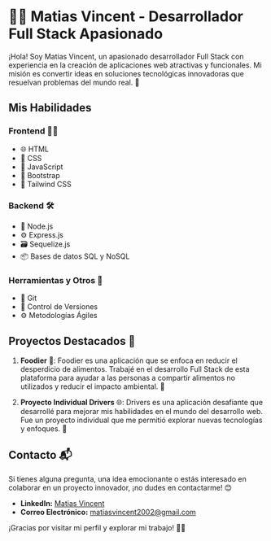 # 👨‍💻 Matias Vincent - Desarrollador Full Stack Apasionado

¡Hola! Soy Matias Vincent, un apasionado desarrollador Full Stack con experiencia en la creación de aplicaciones web atractivas y funcionales. Mi misión es convertir ideas en soluciones tecnológicas innovadoras que resuelvan problemas del mundo real. 🚀

## Mis Habilidades

### Frontend 👨‍💻

- 🌐 HTML
- 🎨 CSS
- 🚀 JavaScript
- 🔵 Bootstrap
- 🌈 Tailwind CSS

### Backend 🛠️

- 🚀 Node.js
- ⚙️ Express.js
- 🗃️ Sequelize.js
- 📦 Bases de datos SQL y NoSQL

### Herramientas y Otros 🧰

- 🐙 Git
- 🔄 Control de Versiones
- ⚙️ Metodologías Ágiles

## Proyectos Destacados 🌟

1. **Foodier** 🚀: Foodier es una aplicación que se enfoca en reducir el desperdicio de alimentos. Trabajé en el desarrollo Full Stack de esta plataforma para ayudar a las personas a compartir alimentos no utilizados y reducir el impacto ambiental. 🍏

2. **Proyecto Individual Drivers** 🌐: Drivers es una aplicación desafiante que desarrollé para mejorar mis habilidades en el mundo del desarrollo web. Fue un proyecto individual que me permitió explorar nuevas tecnologías y enfoques. 🚗

## Contacto 📬

Si tienes alguna pregunta, una idea emocionante o estás interesado en colaborar en un proyecto innovador, ¡no dudes en contactarme! 😊

- **LinkedIn:** [Matias Vincent](www.linkedin.com/in/matias-vincent)
- **Correo Electrónico:** matiasvincent2002@gmail.com

¡Gracias por visitar mi perfil y explorar mi trabajo! 👋🚀
